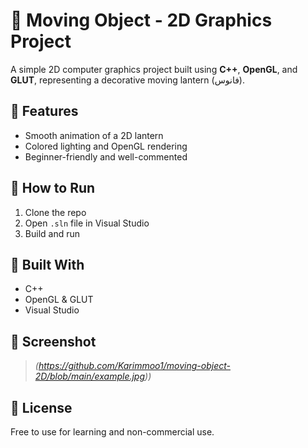 # 🌟 Moving Object - 2D Graphics Project

A simple 2D computer graphics project built using **C++**, **OpenGL**, and **GLUT**, representing a decorative moving lantern (فانوس).

## 🎯 Features
- Smooth animation of a 2D lantern
- Colored lighting and OpenGL rendering
- Beginner-friendly and well-commented

## 📁 How to Run
1. Clone the repo
2. Open `.sln` file in Visual Studio
3. Build and run

## 🔧 Built With
- C++
- OpenGL & GLUT
- Visual Studio

## 📸 Screenshot
> _(https://github.com/Karimmoo1/moving-object-2D/blob/main/example.jpg))_

## 📄 License
Free to use for learning and non-commercial use.

